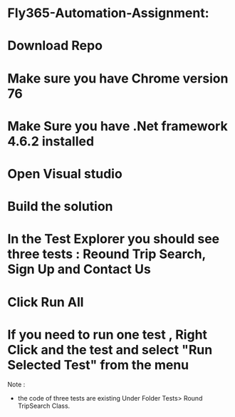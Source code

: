 # Fly365-Automation-Assignment:
# Download Repo
# Make sure you have Chrome version 76
# Make Sure you have .Net framework 4.6.2 installed
# Open Visual studio
# Build the solution 
# In the Test Explorer you should see three tests : Reound Trip Search, Sign Up and Contact Us
# Click Run All 
# If you need to run one test , Right Click and the test and select "Run Selected Test" from the menu

Note : 
* the code of three tests are existing Under Folder Tests> Round TripSearch Class.
